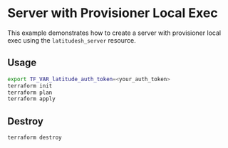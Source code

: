 # Server with Provisioner Local Exec

This example demonstrates how to create a server with provisioner local exec using the `latitudesh_server` resource.

## Usage

```bash
export TF_VAR_latitude_auth_token=<your_auth_token>
terraform init
terraform plan
terraform apply
```

## Destroy

```bash
terraform destroy
```